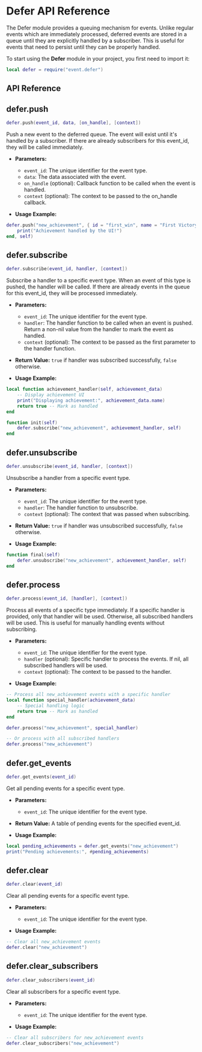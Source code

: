 # Defer API Reference

The Defer module provides a queuing mechanism for events. Unlike regular events which are immediately processed, deferred events are stored in a queue until they are explicitly handled by a subscriber. This is useful for events that need to persist until they can be properly handled.

To start using the **Defer** module in your project, you first need to import it:

```lua
local defer = require("event.defer")
```

## API Reference

**defer.push**
---
```lua
defer.push(event_id, data, [on_handle], [context])
```
Push a new event to the deferred queue. The event will exist until it's handled by a subscriber. If there are already subscribers for this event_id, they will be called immediately.

- **Parameters:**
  - `event_id`: The unique identifier for the event type.
  - `data`: The data associated with the event.
  - `on_handle` (optional): Callback function to be called when the event is handled.
  - `context` (optional): The context to be passed to the on_handle callback.

- **Usage Example:**

```lua
defer.push("new_achievement", { id = "first_win", name = "First Victory" }, function(self)
    print("Achievement handled by the UI!")
end, self)
```

**defer.subscribe**
---
```lua
defer.subscribe(event_id, handler, [context])
```
Subscribe a handler to a specific event type. When an event of this type is pushed, the handler will be called. If there are already events in the queue for this event_id, they will be processed immediately.

- **Parameters:**
  - `event_id`: The unique identifier for the event type.
  - `handler`: The handler function to be called when an event is pushed. Return a non-nil value from the handler to mark the event as handled.
  - `context` (optional): The context to be passed as the first parameter to the handler function.

- **Return Value:** `true` if handler was subscribed successfully, `false` otherwise.

- **Usage Example:**

```lua
local function achievement_handler(self, achievement_data)
    -- Display achievement UI
    print("Displaying achievement:", achievement_data.name)
    return true -- Mark as handled
end

function init(self)
    defer.subscribe("new_achievement", achievement_handler, self)
end
```

**defer.unsubscribe**
---
```lua
defer.unsubscribe(event_id, handler, [context])
```
Unsubscribe a handler from a specific event type.

- **Parameters:**
  - `event_id`: The unique identifier for the event type.
  - `handler`: The handler function to unsubscribe.
  - `context` (optional): The context that was passed when subscribing.

- **Return Value:** `true` if handler was unsubscribed successfully, `false` otherwise.

- **Usage Example:**

```lua
function final(self)
    defer.unsubscribe("new_achievement", achievement_handler, self)
end
```

**defer.process**
---
```lua
defer.process(event_id, [handler], [context])
```
Process all events of a specific type immediately. If a specific handler is provided, only that handler will be used. Otherwise, all subscribed handlers will be used. This is useful for manually handling events without subscribing.

- **Parameters:**
  - `event_id`: The unique identifier for the event type.
  - `handler` (optional): Specific handler to process the events. If nil, all subscribed handlers will be used.
  - `context` (optional): The context to be passed to the handler.

- **Usage Example:**

```lua
-- Process all new_achievement events with a specific handler
local function special_handler(achievement_data)
    -- Special handling logic
    return true -- Mark as handled
end

defer.process("new_achievement", special_handler)

-- Or process with all subscribed handlers
defer.process("new_achievement")
```

**defer.get_events**
---
```lua
defer.get_events(event_id)
```
Get all pending events for a specific event type.

- **Parameters:**
  - `event_id`: The unique identifier for the event type.

- **Return Value:** A table of pending events for the specified event_id.

- **Usage Example:**

```lua
local pending_achievements = defer.get_events("new_achievement")
print("Pending achievements:", #pending_achievements)
```

**defer.clear**
---
```lua
defer.clear(event_id)
```
Clear all pending events for a specific event type.

- **Parameters:**
  - `event_id`: The unique identifier for the event type.

- **Usage Example:**

```lua
-- Clear all new_achievement events
defer.clear("new_achievement")
```

**defer.clear_subscribers**
---
```lua
defer.clear_subscribers(event_id)
```
Clear all subscribers for a specific event type.

- **Parameters:**
  - `event_id`: The unique identifier for the event type.

- **Usage Example:**

```lua
-- Clear all subscribers for new_achievement events
defer.clear_subscribers("new_achievement")
```
